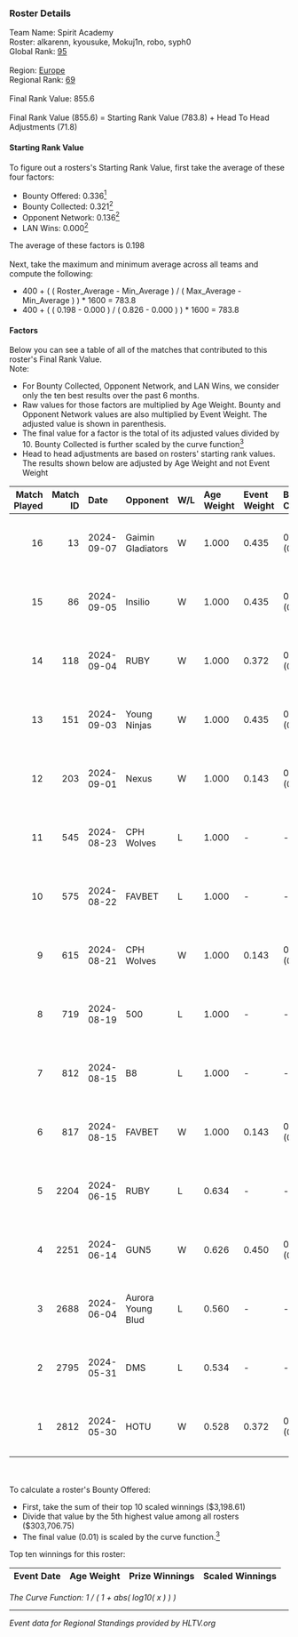 ### Roster Details<br />
Team Name: Spirit Academy<br />
Roster: alkarenn, kyousuke, Mokuj1n, robo, syph0<br />
Global Rank: [95](../../standings_global_2024_09_08.md)<br />
<br />
Region: [Europe]( ../../standings_europe_2024_09_08.md)<br />
Regional Rank: [69]( ../../standings_europe_2024_09_08.md)<br />
<br />
Final Rank Value:  855.6<br />
<br />
Final Rank Value (855.6) = Starting Rank Value (783.8) + Head To Head Adjustments (71.8)<br />

#### Starting Rank Value<br />
To figure out a rosters's Starting Rank Value, first take the average of these four factors:<br />
- Bounty Offered: 0.336[<sup>1</sup>](#table2)
- Bounty Collected: 0.321[<sup>2</sup>](#table1)
- Opponent Network: 0.136[<sup>2</sup>](#table1)
- LAN Wins: 0.000[<sup>2</sup>](#table1)

The average of these factors is 0.198<br />
<br />
Next, take the maximum and minimum average across all teams and compute the following:<br />
- 400 + ( ( Roster_Average - Min_Average ) / ( Max_Average - Min_Average ) ) * 1600 = 783.8
- 400 + ( ( 0.198 - 0.000 ) / ( 0.826 - 0.000 ) ) * 1600 = 783.8


#### Factors<br />
Below you can see a table of all of the matches that contributed to this roster's Final Rank Value.<br />
Note:<br />

- For Bounty Collected, Opponent Network, and LAN Wins, we consider only the ten best results over the past 6 months.
- Raw values for those factors are multiplied by Age Weight. Bounty and Opponent Network values are also multiplied by Event Weight. The adjusted value is shown in parenthesis.
- The final value for a factor is the total of its adjusted values divided by 10. Bounty Collected is further scaled by the curve function[<sup>3</sup>](#curveFunction)
- Head to head adjustments are based on rosters' starting rank values. The results shown below are adjusted by Age Weight and not Event Weight
<span id="table1"></span><br />


| Match Played | Match ID | Date       | Opponent          | W/L | Age Weight | Event Weight | Bounty Collected | Opponent Network | LAN Wins  | H2H Adj. | Roster                                     |
| -: | -: | :- | :- | :- | :- | :- | :- | :- | :- | -: | :- |
|           16 |       13 | 2024-09-07 | Gaimin Gladiators | W   | 1.000      | 0.435        | 0.018 (0.008)    | 0.495 (0.215)    | 0 (0.000) |    19.78 | alkarenn, kyousuke, Mokuj1n, robo, syph0   |
|           15 |       86 | 2024-09-05 | Insilio           | W   | 1.000      | 0.435        | 0.023 (0.010)    | 0.654 (0.284)    | 0 (0.000) |    19.95 | alkarenn, kyousuke, Mokuj1n, robo, syph0   |
|           14 |      118 | 2024-09-04 | RUBY              | W   | 1.000      | 0.372        | 0.073 (0.027)    | 0.390 (0.145)    | 0 (0.000) |    17.77 | alkarenn, kyousuke, Mokuj1n, robo, syph0   |
|           13 |      151 | 2024-09-03 | Young Ninjas      | W   | 1.000      | 0.435        | 0.007 (0.003)    | 0.423 (0.184)    | 0 (0.000) |    21.38 | alkarenn, kyousuke, Mokuj1n, robo, syph0   |
|           12 |      203 | 2024-09-01 | Nexus             | W   | 1.000      | 0.143        | 0.010 (0.001)    | 0.432 (0.062)    | 0 (0.000) |    14.38 | alkarenn, kyousuke, Mokuj1n, robo, syph0   |
|           11 |      545 | 2024-08-23 | CPH Wolves        | L   | 1.000      | -            | -                | -                | -         |   -14.70 | alkarenn, kyousuke, Mokuj1n, robo, syph0   |
|           10 |      575 | 2024-08-22 | FAVBET            | L   | 1.000      | -            | -                | -                | -         |   -12.19 | alkarenn, kyousuke, Mokuj1n, robo, syph0   |
|            9 |      615 | 2024-08-21 | CPH Wolves        | W   | 1.000      | 0.143        | 0.003 (0.000)    | 0.510 (0.073)    | 0 (0.000) |    15.85 | alkarenn, kyousuke, Mokuj1n, robo, syph0   |
|            8 |      719 | 2024-08-19 | 500               | L   | 1.000      | -            | -                | -                | -         |   -25.92 | alkarenn, kyousuke, Mokuj1n, robo, syph0   |
|            7 |      812 | 2024-08-15 | B8                | L   | 1.000      | -            | -                | -                | -         |    -4.86 | alkarenn, kyousuke, Mokuj1n, robo, syph0   |
|            6 |      817 | 2024-08-15 | FAVBET            | W   | 1.000      | 0.143        | 0.002 (0.000)    | 0.655 (0.094)    | 0 (0.000) |    17.75 | alkarenn, kyousuke, Mokuj1n, robo, syph0   |
|            5 |     2204 | 2024-06-15 | RUBY              | L   | 0.634      | -            | -                | -                | -         |    -7.87 | alkarenn, kyousuke, Mokuj1n, robo, syph0   |
|            4 |     2251 | 2024-06-14 | GUN5              | W   | 0.626      | 0.450        | 0.091 (0.026)    | 0.959 (0.270)    | 0 (0.000) |    15.32 | alkarenn, kyousuke, Mokuj1n, robo, syph0   |
|            3 |     2688 | 2024-06-04 | Aurora Young Blud | L   | 0.560      | -            | -                | -                | -         |    -6.05 | alkarenn, kyousuke, Mokuj1n, robo, syph0   |
|            2 |     2795 | 2024-05-31 | DMS               | L   | 0.534      | -            | -                | -                | -         |    -6.07 | alkarenn, kyousuke, Mokuj1n, S0tF1k, syph0 |
|            1 |     2812 | 2024-05-30 | HOTU              | W   | 0.528      | 0.372        | 0.005 (0.001)    | 0.171 (0.034)    | 0 (0.000) |     7.32 | alkarenn, kyousuke, Mokuj1n, S0tF1k, syph0 |

<br />
<span id="table2"></span><br />
To calculate a roster's Bounty Offered:<br />

- First, take the sum of their top 10 scaled winnings ($3,198.61)
- Divide that value by the 5th highest value among all rosters ($303,706.75)
- The final value (0.01) is scaled by the curve function.[<sup>3</sup>](#curveFunction)

Top ten winnings for this roster:<br />

| Event Date | Age Weight | Prize Winnings | Scaled Winnings |
| :- | -: | :- | :- |


<span id="curveFunction"></span>_The Curve Function: 1 / ( 1 + abs( log10( x ) ) )_<br />

---
_Event data for Regional Standings provided by HLTV.org_<br />
